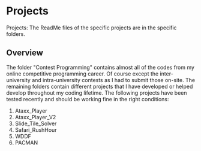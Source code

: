# Projects
Projects: The ReadMe files of the specific projects are in the specific folders.
## Overview
The folder "Contest Programming" contains almost all of the codes from my online competitive programming career. Of course except the inter-university and intra-university contests as I had to submit those on-site. The remaining folders contain different projects that I have developed or helped develop throughout my coding lifetime. The following projects have been tested recently and should be working fine in the right conditions:
1. Ataxx_Player
2. Ataxx_Player_V2
3. Slide_Tile_Solver
4. Safari_RushHour
5. WDDF
6. PACMAN
